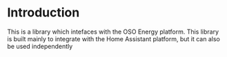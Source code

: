 # Introduction
This is a library which intefaces with the OSO Energy platform. 
This library is built mainly to integrate with the Home Assistant platform,
but it can also be used independently


